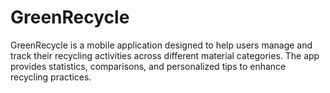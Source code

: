 # GreenRecycle
GreenRecycle is a mobile application designed to help users manage and track their recycling activities across different material categories. The app provides statistics, comparisons, and personalized tips to enhance recycling practices.

